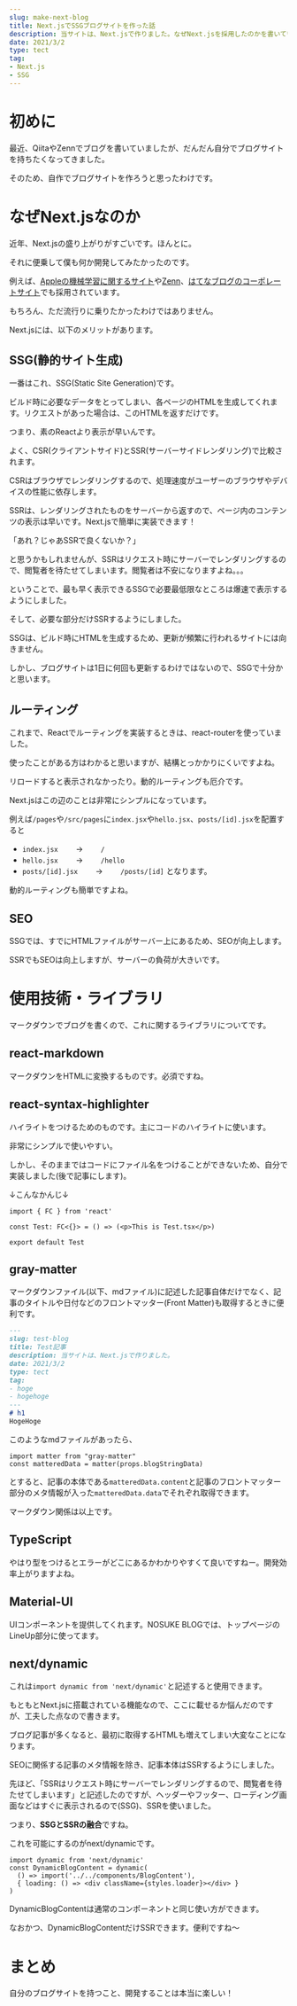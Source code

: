 ```yaml
---
slug: make-next-blog
title: Next.jsでSSGブログサイトを作った話
description: 当サイトは、Next.jsで作りました。なぜNext.jsを採用したのかを書いていきます。最も大きな理由はSSG(静的サイト生成)です。また、ルーティングもすごく簡単で、ストレスフリーに開発できます。
date: 2021/3/2
type: tect
tag: 
- Next.js
- SSG
---
```


# 初めに
最近、QiitaやZennでブログを書いていましたが、だんだん自分でブログサイトを持ちたくなってきました。

そのため、自作でブログサイトを作ろうと思ったわけです。

# なぜNext.jsなのか
近年、Next.jsの盛り上がりがすごいです。ほんとに。

それに便乗して僕も何か開発してみたかったのです。

例えば、[Appleの機械学習に関するサイト](https://machinelearning.apple.com/)や[Zenn](https://zenn.dev/)、[はてなブログのコーポレートサイト](https://hatenacorp.jp/)でも採用されています。

もちろん、ただ流行りに乗りたかったわけではありません。

Next.jsには、以下のメリットがあります。

## SSG(静的サイト生成)
一番はこれ、SSG(Static Site Generation)です。

ビルド時に必要なデータをとってしまい、各ページのHTMLを生成してくれます。リクエストがあった場合は、このHTMLを返すだけです。

つまり、素のReactより表示が早いんです。

よく、CSR(クライアントサイド)とSSR(サーバーサイドレンダリング)で比較されます。

CSRはブラウザでレンダリングするので、処理速度がユーザーのブラウザやデバイスの性能に依存します。

SSRは、レンダリングされたものをサーバーから返すので、ページ内のコンテンツの表示は早いです。Next.jsで簡単に実装できます！

「あれ？じゃあSSRで良くないか？」

と思うかもしれませんが、SSRはリクエスト時にサーバーでレンダリングするので、閲覧者を待たせてしまいます。閲覧者は不安になりますよね。。。

ということで、最も早く表示できるSSGで必要最低限なところは爆速で表示するようにしました。

そして、必要な部分だけSSRするようにしました。


SSGは、ビルド時にHTMLを生成するため、更新が頻繁に行われるサイトには向きません。

しかし、ブログサイトは1日に何回も更新するわけではないので、SSGで十分かと思います。

## ルーティング
これまで、Reactでルーティングを実装するときは、react-routerを使っていました。

使ったことがある方はわかると思いますが、結構とっかかりにくいですよね。

リロードすると表示されなかったり。動的ルーティングも厄介です。

Next.jsはこの辺のことは非常にシンプルになっています。

例えば`/pages`や`/src/pages`に`index.jsx`や`hello.jsx`、`posts/[id].jsx`を配置すると
- `index.jsx` 　　->　　 `/`
- `hello.jsx` 　　->　　 `/hello`
- `posts/[id].jsx` 　　->　　 `/posts/[id]`
となります。

動的ルーティングも簡単ですよね。

## SEO
SSGでは、すでにHTMLファイルがサーバー上にあるため、SEOが向上します。

SSRでもSEOは向上しますが、サーバーの負荷が大きいです。

# 使用技術・ライブラリ
マークダウンでブログを書くので、これに関するライブラリについてです。

## react-markdown
マークダウンをHTMLに変換するものです。必須ですね。

## react-syntax-highlighter
ハイライトをつけるためのものです。主にコードのハイライトに使います。

非常にシンプルで使いやすい。

しかし、そのままではコードにファイル名をつけることができないため、自分で実装しました(後で記事にします)。

↓こんなかんじ↓
```typescript:Test.tsx
import { FC } from 'react'

const Test: FC<{}> = () => (<p>This is Test.tsx</p>)

export default Test
```

## gray-matter
マークダウンファイル(以下、mdファイル)に記述した記事自体だけでなく、記事のタイトルや日付などのフロントマッター(Front Matter)も取得するときに便利です。
```md:test.md
---
slug: test-blog
title: Test記事
description: 当サイトは、Next.jsで作りました。
date: 2021/3/2
type: tect
tag: 
- hoge
- hogehoge
---
# h1
HogeHoge

```
このようなmdファイルがあったら、
```javascript:
import matter from "gray-matter"
const matteredData = matter(props.blogStringData)
```
とすると、記事の本体である`matteredData.content`と記事のフロントマッター部分のメタ情報が入った`matteredData.data`でそれぞれ取得できます。

マークダウン関係は以上です。

## TypeScript
やはり型をつけるとエラーがどこにあるかわかりやすくて良いですねー。開発効率上がりますよね。

## Material-UI
UIコンポーネントを提供してくれます。NOSUKE BLOGでは、トップページのLineUp部分に使ってます。

## next/dynamic
これは`import dynamic from 'next/dynamic'`と記述すると使用できます。

もともとNext.jsに搭載されている機能なので、ここに載せるか悩んだのですが、工夫した点なので書きます。


ブログ記事が多くなると、最初に取得するHTMLも増えてしまい大変なことになります。

SEOに関係する記事のメタ情報を除き、記事本体はSSRするようにしました。

先ほど、「SSRはリクエスト時にサーバーでレンダリングするので、閲覧者を待たせてしまいます」と記述したのですが、ヘッダーやフッター、ローディング画面などはすぐに表示されるので(SSG)、SSRを使いました。


つまり、**SSGとSSRの融合**ですね。


これを可能にするのがnext/dynamicです。
```javascript:
import dynamic from 'next/dynamic'
const DynamicBlogContent = dynamic(
  () => import('../../components/BlogContent'),
  { loading: () => <div className={styles.loader}></div> }
)
```
DynamicBlogContentは通常のコンポーネントと同じ使い方ができます。

なおかつ、DynamicBlogContentだけSSRできます。便利ですね〜

# まとめ
自分のブログサイトを持つこと、開発することは本当に楽しい！
